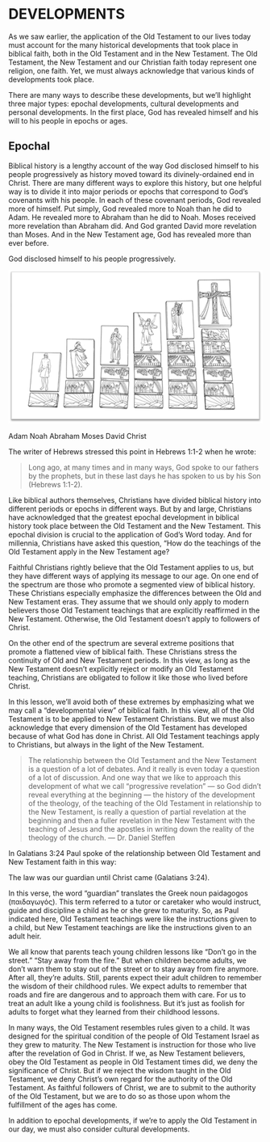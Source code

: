 # DEVELOPMENTS

As we saw earlier, the application of the Old Testament to our lives today must account for the many historical developments that took place in biblical faith, both in the Old Testament and in the New Testament. The Old Testament, the New Testament and our Christian faith today represent one religion, one faith. Yet, we must always acknowledge that various kinds of developments took place.

There are many ways to describe these developments, but we’ll highlight three major types: epochal developments, cultural developments and personal developments. In the first place, God has revealed himself and his will to his people in epochs or ages.

## Epochal

Biblical history is a lengthy account of the way God disclosed himself to his people progressively as history moved toward its divinely-ordained end in Christ. There are many different ways to explore this history, but one helpful way is to divide it into major periods or epochs that correspond to God’s covenants with his people. In each of these covenant periods, God revealed more of himself. Put simply, God revealed more to Noah than he did to Adam. He revealed more to Abraham than he did to Noah. Moses received more revelation than Abraham did. And God granted David more revelation than Moses. And in the New Testament age, God has revealed more than ever before.

God disclosed himself to his people progressively.

![1.1.1.m.pic14](https://github.com/thirdmill/images/raw/main/1.1.1.m.pic14.png)

Adam
Noah
Abraham
Moses
David
Christ

The writer of Hebrews stressed this point in Hebrews 1:1-2 when he wrote:

> Long ago, at many times and in many ways, God spoke to our fathers by the prophets, but in these last days he has spoken to us by his Son (Hebrews 1:1-2).

Like biblical authors themselves, Christians have divided biblical history into different periods or epochs in different ways. But by and large, Christians have acknowledged that the greatest epochal development in biblical history took place between the Old Testament and the New Testament. This epochal division is crucial to the application of God’s Word today. And for millennia, Christians have asked this question, “How do the teachings of the Old Testament apply in the New Testament age?

Faithful Christians rightly believe that the Old Testament applies to us, but they have different ways of applying its message to our age. On one end of the spectrum are those who promote a segmented view of biblical history. These Christians especially emphasize the differences between the Old and New Testament eras. They assume that we should only apply to modern believers those Old Testament teachings that are explicitly reaffirmed in the New Testament. Otherwise, the Old Testament doesn’t apply to followers of Christ.

On the other end of the spectrum are several extreme positions that promote a flattened view of biblical faith. These Christians stress the continuity of Old and New Testament periods. In this view, as long as the New Testament doesn’t explicitly reject or modify an Old Testament teaching, Christians are obligated to follow it like those who lived before Christ.

In this lesson, we’ll avoid both of these extremes by emphasizing what we may call a “developmental view” of biblical faith. In this view, all of the Old Testament is to be applied to New Testament Christians. But we must also acknowledge that every dimension of the Old Testament has developed because of what God has done in Christ. All Old Testament teachings apply to Christians, but always in the light of the New Testament.

> The relationship between the Old Testament and the New Testament is a question of a lot of debates. And it really is even today a question of a lot of discussion. And one way that we like to approach this development of what we call “progressive revelation” — so God didn’t reveal everything at the beginning — the history of the development of the theology, of the teaching of the Old Testament in relationship to the New Testament, is really a question of partial revelation at the beginning and then a fuller revelation in the New Testament with the teaching of Jesus and the apostles in writing down the reality of the theology of the church. — Dr. Daniel Steffen

In Galatians 3:24 Paul spoke of the relationship between Old Testament and New Testament faith in this way:

The law was our guardian until Christ came (Galatians 3:24).

In this verse, the word “guardian” translates the Greek noun paidagogos (παιδαγωγός). This term referred to a tutor or caretaker who would instruct, guide and discipline a child as he or she grew to maturity. So, as Paul indicated here, Old Testament teachings were like the instructions given to a child, but New Testament teachings are like the instructions given to an adult heir.

We all know that parents teach young children lessons like “Don’t go in the street.” “Stay away from the fire.” But when children become adults, we don’t warn them to stay out of the street or to stay away from fire anymore. After all, they’re adults. Still, parents expect their adult children to remember the wisdom of their childhood rules. We expect adults to remember that roads and fire are dangerous and to approach them with care. For us to treat an adult like a young child is foolishness. But it’s just as foolish for adults to forget what they learned from their childhood lessons.

In many ways, the Old Testament resembles rules given to a child. It was designed for the spiritual condition of the people of Old Testament Israel as they grew to maturity. The New Testament is instruction for those who live after the revelation of God in Christ. If we, as New Testament believers, obey the Old Testament as people in Old Testament times did, we deny the significance of Christ. But if we reject the wisdom taught in the Old Testament, we deny Christ’s own regard for the authority of the Old Testament. As faithful followers of Christ, we are to submit to the authority of the Old Testament, but we are to do so as those upon whom the fulfillment of the ages has come.

In addition to epochal developments, if we’re to apply the Old Testament in our day, we must also consider cultural developments.
